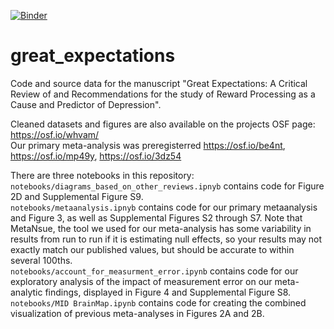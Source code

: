 [![Binder](https://mybinder.org/badge_logo.svg)](https://mybinder.org/v2/gh/nimh-mbdu/great_expectations/master)  
# great_expectations
Code and source data for the manuscript "Great Expectations: A Critical Review of and Recommendations for the study of Reward Processing as a Cause and Predictor of Depression".

Cleaned datasets and figures are also available on the projects OSF page: https://osf.io/whvam/  
Our primary meta-analysis was preregisterred https://osf.io/be4nt, https://osf.io/mp49y, https://osf.io/3dz54

There are three notebooks in this repository:  
`notebooks/diagrams_based_on_other_reviews.ipnyb` contains code for Figure 2D and Supplemental Figure S9.  
`notebooks/metaanalysis.ipnyb` contains code for our primary metaanalysis and Figure 3, as well as Supplemental Figures S2 through S7. Note that MetaNsue, the tool we used for our meta-analysis has some variability in results from run to run if it is estimating null effects, so your results may not exactly match our published values, but should be accurate to within several 100ths.  
`notebooks/account_for_measurment_error.ipynb` contains code for our exploratory analysis of the impact of measurement error on our meta-analytic findings, displayed in Figure 4 and Supplemental Figure S8.  
`notebooks/MID BrainMap.ipynb` contains code for creating the combined visualization of previous meta-analyses in Figures 2A and 2B.
